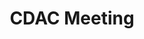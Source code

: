 ---
dateStart: 2015-10-29
dateEnd: 2015-10-30
title: "CDAC Meeting"
venue: "NOAA"
organizer: Ian Kalin
credit: "Katy Börner"
city: Boulder
state: CO
country: USA
pdfLink:
venueImages:
 - sm: image01.sm.jpg
   lg: image01.lg.jpg
 - sm: image02.sm.jpg
   lg: image02.lg.jpg
 - sm: image03.sm.jpg
   lg: image03.lg.jpg
 - sm: image04.sm.jpg
   lg: image04.lg.jpg
---